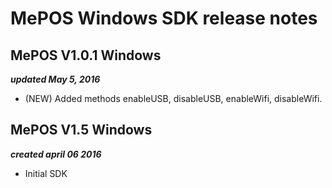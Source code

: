 MePOS Windows SDK release notes
================================

MePOS V1.0.1 Windows
--------------------
***updated May 5, 2016***

- (NEW) Added methods enableUSB, disableUSB, enableWifi, disableWifi.


MePOS V1.5 Windows
------------------------------
***created april 06 2016***

- Initial SDK
